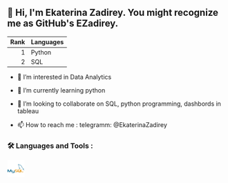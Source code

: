 ## 👋 Hi, I'm Ekaterina Zadirey. You might recognize me as GitHub's EZadirey.
| Rank | Languages |
|-----:|-----------|
|     1| Python    |
|     2| SQL       |
- 👀 I’m interested in Data Analytics
- 🌱 I’m currently learning python

- 💞️ I’m looking to collaborate on SQL, python programming, dashbords in tableau
- 📫 How to reach me : telegramm: @EkaterinaZadirey

<!---
EZadirey/EZadirey is a ✨ special ✨ repository because its `README.md` (this file) appears on your GitHub profile.
You can click the Preview link to take a look at your changes.
--->
### :hammer_and_wrench: Languages and Tools :
 <img src="https://github.com/devicons/devicon/blob/master/icons/mysql/mysql-original-wordmark.svg" title="MySQL"  alt="MySQL" width="40" height="40"/>&nbsp;
 
